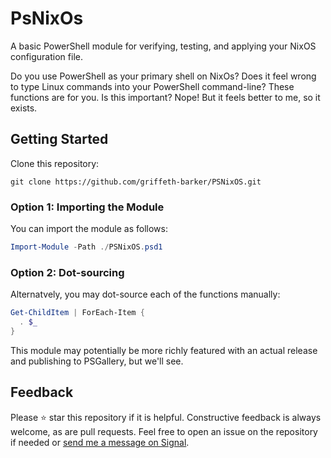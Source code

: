 # PsNixOs
A basic PowerShell module for verifying, testing, and applying your NixOS configuration file.

Do you use PowerShell as your primary shell on NixOs? Does it feel wrong to type Linux commands into your PowerShell command-line?
These functions are for you. Is this important? Nope! But it feels better to me, so it exists.

## Getting Started
Clone this repository:
```
git clone https://github.com/griffeth-barker/PSNixOS.git
```

### Option 1: Importing the Module
You can import the module as follows:
```PowerShell
Import-Module -Path ./PSNixOS.psd1
```

### Option 2: Dot-sourcing
Alternatvely, you may dot-source each of the functions manually:
```PowerShell
Get-ChildItem | ForEach-Item {
  . $_
}
```

This module may potentially be more richly featured with an actual release and publishing to PSGallery, but we'll see.

## Feedback
Please ⭐ star this repository if it is helpful. Constructive feedback is always welcome, as are pull requests. Feel free to open an issue on the repository if needed or [send me a message on Signal](https://griff.systems/signal).
